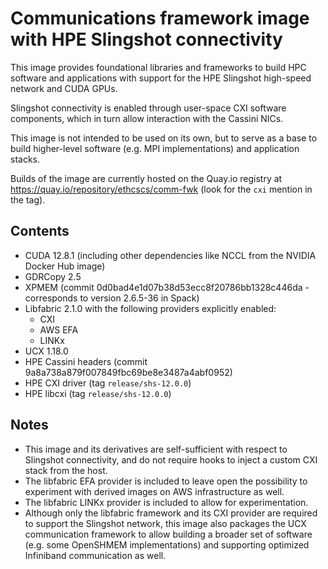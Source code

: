 # Communications framework image with HPE Slingshot connectivity

This image provides foundational libraries and frameworks to build HPC software and applications with support for the HPE Slingshot high-speed network and CUDA GPUs.

Slingshot connectivity is enabled through user-space CXI software components, which in turn allow interaction with the Cassini NICs.

This image is not intended to be used on its own, but to serve as a base to build higher-level software (e.g. MPI implementations) and application stacks.

Builds of the image are currently hosted on the Quay.io registry at https://quay.io/repository/ethcscs/comm-fwk (look for the `cxi` mention in the tag).

## Contents

- CUDA 12.8.1 (including other dependencies like NCCL from the NVIDIA Docker Hub image)
- GDRCopy 2.5
- XPMEM (commit 0d0bad4e1d07b38d53ecc8f20786bb1328c446da - corresponds to version 2.6.5-36 in Spack)
- Libfabric 2.1.0 with the following providers explicitly enabled:
    - CXI
    - AWS EFA
    - LINKx
- UCX 1.18.0
- HPE Cassini headers (commit 9a8a738a879f007849fbc69be8e3487a4abf0952)
- HPE CXI driver (tag `release/shs-12.0.0`)
- HPE libcxi (tag `release/shs-12.0.0`)

## Notes

- This image and its derivatives are self-sufficient with respect to Slingshot connectivity, and do not require hooks to inject a custom CXI stack from the host.
- The libfabric EFA provider is included to leave open the possibility to experiment with derived images on AWS infrastructure as well.
- The libfabric LINKx provider is included to allow for experimentation.
- Although only the libfabric framework and its CXI provider are required to support the Slingshot network, this image also packages the UCX communication framework to allow building a broader set of software (e.g. some OpenSHMEM implementations) and supporting optimized Infiniband communication as well.
